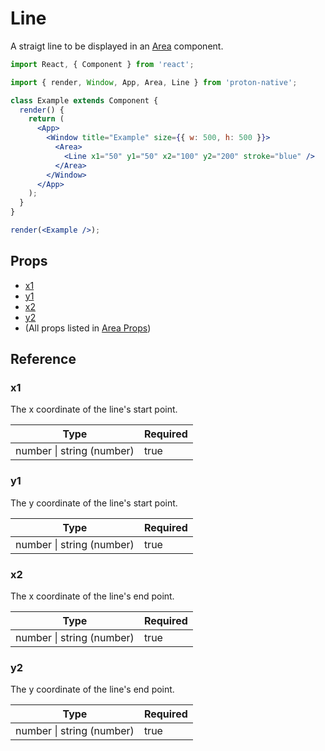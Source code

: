 # Line

A straigt line to be displayed in an [Area](area.md) component.

```jsx
import React, { Component } from 'react';

import { render, Window, App, Area, Line } from 'proton-native';

class Example extends Component {
  render() {
    return (
      <App>
        <Window title="Example" size={{ w: 500, h: 500 }}>
          <Area>
            <Line x1="50" y1="50" x2="100" y2="200" stroke="blue" />
          </Area>
        </Window>
      </App>
    );
  }
}

render(<Example />);
```

## Props

* [x1](#x1)
* [y1](#y1)
* [x2](#x2)
* [y2](#y2)
* (All props listed in [Area Props](area_props.md))

## Reference

### x1

The x coordinate of the line's start point.

| **Type**                  | **Required** |
| ------------------------- | ------------ |
| number \| string (number) | true         |

### y1

The y coordinate of the line's start point.

| **Type**                  | **Required** |
| ------------------------- | ------------ |
| number \| string (number) | true         |

### x2

The x coordinate of the line's end point.

| **Type**                  | **Required** |
| ------------------------- | ------------ |
| number \| string (number) | true         |

### y2

The y coordinate of the line's end point.

| **Type**                  | **Required** |
| ------------------------- | ------------ |
| number \| string (number) | true         |
